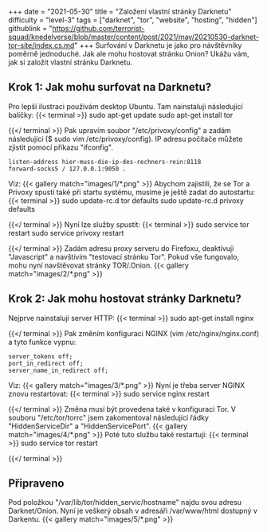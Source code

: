 +++
date = "2021-05-30"
title = "Založení vlastní stránky Darknetu"
difficulty = "level-3"
tags = ["darknet", "tor", "website", "hosting", "hidden"]
githublink = "https://github.com/terrorist-squad/knedelverse/blob/master/content/post/2021/may/20210530-darknet-tor-site/index.cs.md"
+++
Surfování v Darknetu je jako pro návštěvníky poměrně jednoduché. Jak ale mohu hostovat stránku Onion? Ukážu vám, jak si založit vlastní stránku Darknetu.
## Krok 1: Jak mohu surfovat na Darknetu?
Pro lepší ilustraci používám desktop Ubuntu. Tam nainstaluji následující balíčky:
{{< terminal >}}
sudo apt-get update
sudo apt-get install tor 

{{</ terminal >}}
Pak upravím soubor "/etc/privoxy/config" a zadám následující ($ sudo vim /etc/privoxy/config). IP adresu počítače můžete zjistit pomocí příkazu "ifconfig".
```
listen-address hier-muss-die-ip-des-rechners-rein:8118
forward-socks5 / 127.0.0.1:9050 .

```
Viz:
{{< gallery match="images/1/*.png" >}}
Abychom zajistili, že se Tor a Privoxy spustí také při startu systému, musíme je ještě zadat do autostartu:
{{< terminal >}}
sudo update-rc.d tor defaults
sudo update-rc.d privoxy defaults

{{</ terminal >}}
Nyní lze služby spustit:
{{< terminal >}}
sudo service tor restart
sudo service privoxy restart

{{</ terminal >}}
Zadám adresu proxy serveru do Firefoxu, deaktivuji "Javascript" a navštívím "testovací stránku Tor". Pokud vše fungovalo, mohu nyní navštěvovat stránky TOR/.Onion.
{{< gallery match="images/2/*.png" >}}

## Krok 2: Jak mohu hostovat stránky Darknetu?
Nejprve nainstaluji server HTTP:
{{< terminal >}}
sudo apt-get install nginx

{{</ terminal >}}
Pak změním konfiguraci NGINX (vim /etc/nginx/nginx.conf) a tyto funkce vypnu:
```
server_tokens off;
port_in_redirect off;
server_name_in_redirect off;

```
Viz:
{{< gallery match="images/3/*.png" >}}
Nyní je třeba server NGINX znovu restartovat:
{{< terminal >}}
sudo service nginx restart

{{</ terminal >}}
Změna musí být provedena také v konfiguraci Tor. V souboru "/etc/tor/torrc" jsem zakomentoval následující řádky "HiddenServiceDir" a "HiddenServicePort".
{{< gallery match="images/4/*.png" >}}
Poté tuto službu také restartuji:
{{< terminal >}}
sudo service tor restart

{{</ terminal >}}

## Připraveno
Pod položkou "/var/lib/tor/hidden_servic/hostname" najdu svou adresu Darknet/Onion. Nyní je veškerý obsah v adresáři /var/www/html dostupný v Darkentu.
{{< gallery match="images/5/*.png" >}}
